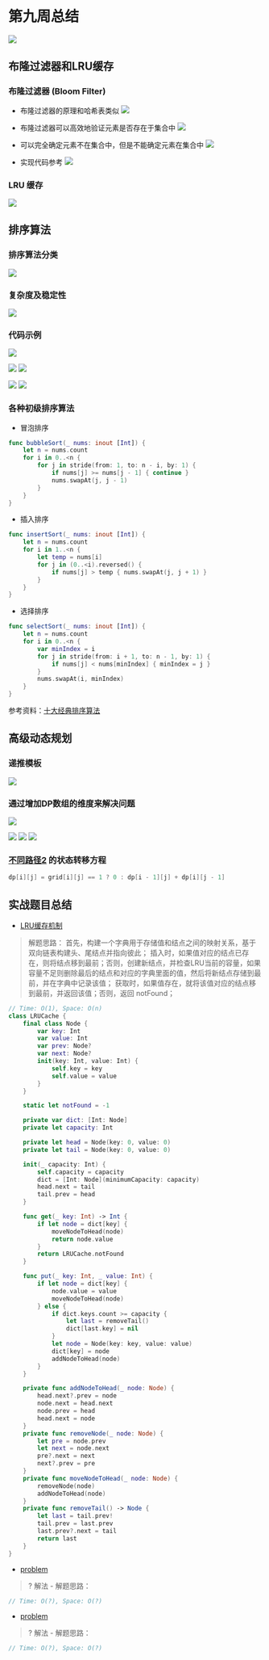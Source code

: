 # 第九周总结


![](Week9-MindMap.png)






## 布隆过滤器和LRU缓存



### 布隆过滤器 (Bloom Filter)

* 布隆过滤器的原理和哈希表类似
![](images/HashTable.jpg)

* 布隆过滤器可以高效地验证元素是否存在于集合中
![](images/BloomFilter.jpg)

* 可以完全确定元素不在集合中，但是不能确定元素在集合中
![](images/BloomFilter_False.jpg)

* 实现代码参考
![](images/BloomFilter_Python.jpg)



### LRU 缓存

![](images/LRU.jpg)




## 排序算法

### 排序算法分类
![](images/SortAlgorithmsCategory.jpg)

### 复杂度及稳定性
![](images/SortComplexity.jpg)


### 代码示例

![](images/Sort_QSort.jpg)

![](images/Sort_Merge1.jpg)
![](images/Sort_Merge2.jpg)

![](images/Sort_Heap.jpg)
![](images/Sort_Heap1.jpg)



### 各种初级排序算法

* 冒泡排序
``` swift
func bubbleSort(_ nums: inout [Int]) {
    let n = nums.count
    for i in 0..<n {
        for j in stride(from: 1, to: n - i, by: 1) {
            if nums[j] >= nums[j - 1] { continue }
            nums.swapAt(j, j - 1)
        }
    }
}
```

* 插入排序
``` swift
func insertSort(_ nums: inout [Int]) {
    let n = nums.count
    for i in 1..<n {
        let temp = nums[i]
        for j in (0..<i).reversed() {
            if nums[j] > temp { nums.swapAt(j, j + 1) }
        }
    }
}
```

* 选择排序
``` swift
func selectSort(_ nums: inout [Int]) {
    let n = nums.count
    for i in 0..<n {
        var minIndex = i
        for j in stride(from: i + 1, to: n - 1, by: 1) {
            if nums[j] < nums[minIndex] { minIndex = j }
        }
        nums.swapAt(i, minIndex)
    }
}
```


参考资料：[十大经典排序算法](https://www.runoob.com/w3cnote/ten-sorting-algorithm.html)




## 高级动态规划

### 递推模板

![](images/DP.jpg)

### 通过增加DP数组的维度来解决问题

![](images/DP_Rob.jpg)

![](images/DP_Stock.jpg)
![](images/DP_Stock1.jpg)
![](images/DP_Stock2.jpg)

### [不同路径2](https://leetcode-cn.com/problems/unique-paths-ii/) 的状态转移方程

``` swift
dp[i][j] = grid[i][j] == 1 ? 0 : dp[i - 1][j] + dp[i][j - 1]
```





## 实战题目总结


- [LRU缓存机制](https://leetcode-cn.com/problems/lru-cache/)


> 解题思路：
> 首先，构建一个字典用于存储值和结点之间的映射关系，基于双向链表构建头、尾结点并指向彼此；
> 插入时，如果值对应的结点已存在，则将结点移到最前；否则，创建新结点，并检查LRU当前的容量，如果容量不足则删除最后的结点和对应的字典里面的值，然后将新结点存储到最前，并在字典中记录该值；
> 获取时，如果值存在，就将该值对应的结点移到最前，并返回该值；否则，返回 notFound；

``` swift
// Time: O(1), Space: O(n)
class LRUCache {
    final class Node {
        var key: Int
        var value: Int
        var prev: Node?
        var next: Node?
        init(key: Int, value: Int) {
            self.key = key
            self.value = value
        }
    }

    static let notFound = -1

    private var dict: [Int: Node]
    private let capacity: Int

    private let head = Node(key: 0, value: 0)
    private let tail = Node(key: 0, value: 0)

    init(_ capacity: Int) {
        self.capacity = capacity
        dict = [Int: Node](minimumCapacity: capacity)
        head.next = tail
        tail.prev = head
    }

    func get(_ key: Int) -> Int {
        if let node = dict[key] {
            moveNodeToHead(node)
            return node.value
        }
        return LRUCache.notFound
    }

    func put(_ key: Int, _ value: Int) {
        if let node = dict[key] {
            node.value = value
            moveNodeToHead(node)
        } else {
            if dict.keys.count >= capacity {
                let last = removeTail()
                dict[last.key] = nil
            }
            let node = Node(key: key, value: value)
            dict[key] = node
            addNodeToHead(node)
        }
    }

    private func addNodeToHead(_ node: Node) {
        head.next?.prev = node
        node.next = head.next
        node.prev = head
        head.next = node
    }
    private func removeNode(_ node: Node) {
        let pre = node.prev
        let next = node.next
        pre?.next = next
        next?.prev = pre
    }
    private func moveNodeToHead(_ node: Node) {
        removeNode(node)
        addNodeToHead(node)
    }
    private func removeTail() -> Node {
        let last = tail.prev!
        tail.prev = last.prev
        last.prev?.next = tail
        return last
    }
}
```


- [problem](link)


> ? 解法 - 解题思路：


``` swift
// Time: O(?), Space: O(?)

```


- [problem](link)


> ? 解法 - 解题思路：


``` swift
// Time: O(?), Space: O(?)

```